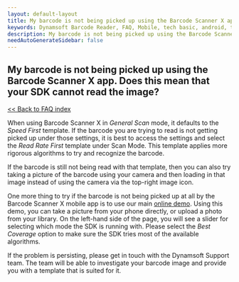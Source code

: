 ```yaml
---
layout: default-layout
title: My barcode is not being picked up using the Barcode Scanner X app. Does this mean that your SDK cannot read the image?
keywords: Dynamsoft Barcode Reader, FAQ, Mobile, tech basic, android, template, driver license, settings
description: My barcode is not being picked up using the Barcode Scanner X app. Does this mean that your SDK cannot read the image?
needAutoGenerateSidebar: false
---
```


## My barcode is not being picked up using the Barcode Scanner X app. Does this mean that your SDK cannot read the image?

[<< Back to FAQ index](index.md)

When using Barcode Scanner X in *General Scan* mode, it defaults to the *Speed First* template. If the barcode you are trying to read is not getting picked up under those settings, it is best to access the settings and select the *Read Rate First* template under Scan Mode. This template applies more rigorous algorithms to try and recognize the barcode. 

If the barcode is still not being read with that template, then you can also try taking a picture of the barcode using your camera and then loading in that image instead of using the camera via the top-right image icon.

One more thing to try if the barcode is not being picked up at all by the Barcode Scanner X mobile app is to use our main [online demo](https://demo.dynamsoft.com/barcode-reader/). Using this demo, you can take a picture from your phone directly, or upload a photo from your library. On the left-hand side of the page, you will see a slider for selecting which mode the SDK is running with. Please select the *Best Coverage* option to make sure the SDK tries most of the available algorithms.

If the problem is persisting, please get in touch with the Dynamsoft Support team. The team will be able to investigate your barcode image and provide you with a template that is suited for it.